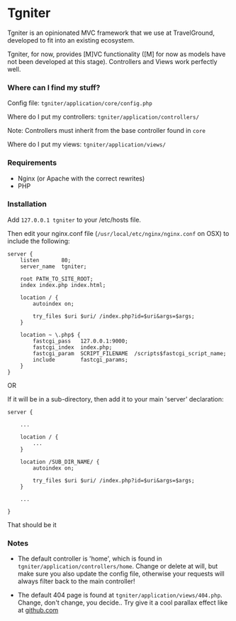 Tgniter
=======

Tgniter is an opinionated MVC framework that we use at TravelGround, developed to fit into an existing ecosystem.

Tgniter, for now, provides [M]VC functionality ([M] for now as models have not been developed at this stage). Controllers and Views work perfectly well.

### Where can I find my stuff?

Config file:
```tgniter/application/core/config.php```

Where do I put my controllers:
```tgniter/application/controllers/```

Note: Controllers must inherit from the base controller found in ```core```

Where do I put my views:
```tgniter/application/views/```

### Requirements

- Nginx (or Apache with the correct rewrites)
- PHP

### Installation

Add ```127.0.0.1 tgniter``` to your /etc/hosts file.

Then edit your nginx.conf file (```/usr/local/etc/nginx/nginx.conf``` on OSX) to include the following:

	server {
		listen       80;
		server_name  tgniter;

		root PATH_TO_SITE_ROOT;
		index index.php index.html;

		location / {
		    autoindex on;

		    try_files $uri $uri/ /index.php?id=$uri&args=$args;
		}

		location ~ \.php$ {
		    fastcgi_pass   127.0.0.1:9000;
		    fastcgi_index  index.php;
		    fastcgi_param  SCRIPT_FILENAME  /scripts$fastcgi_script_name;
		    include        fastcgi_params;
		}
	}

OR

If it will be in a sub-directory, then add it to your main 'server' declaration:

	server {
		
		...

		location / {
			...
		}

	    location /SUB_DIR_NAME/ {
	        autoindex on;

	        try_files $uri $uri/ /index.php?id=$uri&args=$args;
	    }

	    ...

	}

That should be it

### Notes

- The default controller is 'home', which is found in ```tgniter/application/controllers/home```. Change or delete at will, but make sure you also update the config file, otherwise your requests will always filter back to the main controller!

- The default 404 page is found at ```tgniter/application/views/404.php```. Change, don't change, you decide.. Try give it a cool parallax effect like at [github.com](http://github.com/404)